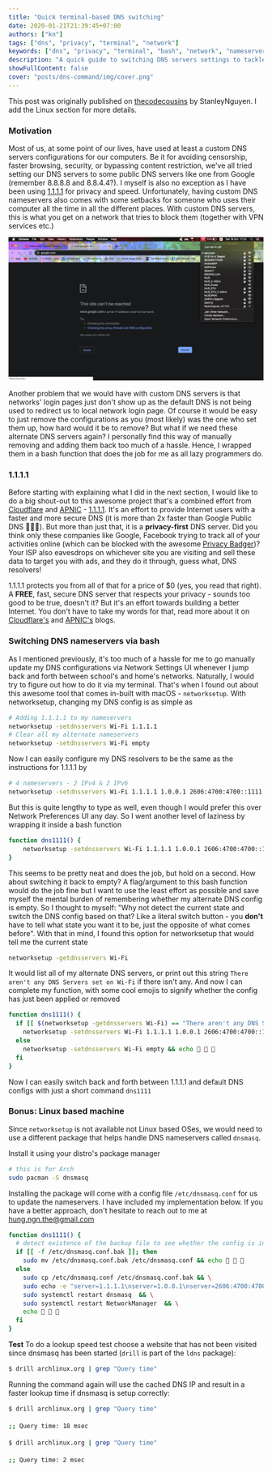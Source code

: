 ```yaml
---
title: "Quick terminal-based DNS switching"
date: 2020-01-21T21:39:45+07:00
authors: ["kn"]
tags: ["dns", "privacy", "terminal", "network"]
keywords: ["dns", "privacy", "terminal", "bash", "network", "nameserver"]
description: "A quick guide to switching DNS servers settings to tackle nameserver blocking & corporate proxy"
showFullContent: false
cover: "posts/dns-command/img/cover.png"
---
```


This post was originally published on [thecodecousins](https://thecodecousins.com/posts/dns-command/) by StanleyNguyen. 
I add the Linux section for more details.

### Motivation

Most of us, at some point of our lives, have used at least a custom DNS servers configurations for our computers.
Be it for avoiding censorship, faster browsing, security, or bypassing content restriction, we've all tried setting our DNS servers to some public DNS servers like one from Google (remember 8.8.8.8 and 8.8.4.4?).
I myself is also no exception as I have been using [1.1.1.1](https://1.1.1.1/dns/) for privacy and speed.
Unfortunately, having custom DNS nameservers also comes with some setbacks for someone who uses their computer all the time in all the different places.
With custom DNS servers, this is what you get on a network that tries to block them (together with VPN services etc.)

![blocked by network](/posts/dns-command/blocked.png)

Another problem that we would have with custom DNS servers is that networks' login pages just don't show up as the default DNS is not being used to redirect us to local network login page.
Of course it would be easy to just remove the configurations as you (most likely) was the one who set them up, how hard would it be to remove?
But what if we need these alternate DNS servers again?
I personally find this way of manually removing and adding them back too much of a hassle.
Hence, I wrapped them in a bash function that does the job for me as all lazy programmers do.

### 1.1.1.1

Before starting with explaining what I did in the next section, I would like to do a big shout-out to this awesome project that's a combined effort from [Cloudflare](https://www.cloudflare.com/) and [APNIC](https://www.apnic.net/) - [1.1.1.1](https://1.1.1.1/dns/).
It's an effort to provide Internet users with a faster and more secure DNS (it is more than 2x faster than Google Public DNS 🚀🚀🚀).
But more than just that, it is a **privacy-first** DNS server.
Did you think only these companies like Google, Facebook trying to track all of your activities online (which can be blocked with the awesome [Privacy Badger](https://www.eff.org/privacybadger))?
Your ISP also eavesdrops on whichever site you are visiting and sell these data to target you with ads, and they do it through, guess what, DNS resolvers!

1.1.1.1 protects you from all of that for a price of \$0 (yes, you read that right).
A **FREE**, fast, secure DNS server that respects your privacy - sounds too good to be true, doesn't it? But it's an effort towards building a better Internet.
You don't have to take my words for that, read more about it on [Cloudflare's](https://blog.cloudflare.com/announcing-1111/) and [APNIC's](https://labs.apnic.net/?p=1127) blogs.

### Switching DNS nameservers via bash

As I mentioned previously, it's too much of a hassle for me to go manually update my DNS configurations via Network Settings UI whenever I jump back and forth between school's and home's networks.
Naturally, I would try to figure out how to do it via my terminal.
That's when I found out about this awesome tool that comes in-built with macOS - `networksetup`.
With networksetup, changing my DNS config is as simple as

```bash
# Adding 1.1.1.1 to my nameservers
networksetup -setdnsservers Wi-Fi 1.1.1.1
# Clear all my alternate nameservers
networksetup -setdnsservers Wi-Fi empty
```

Now I can easily configure my DNS resolvers to be the same as the instructions for 1.1.1.1 by

```bash
# 4 nameservers - 2 IPv4 & 2 IPv6
networksetup -setdnsservers Wi-Fi 1.1.1.1 1.0.0.1 2606:4700:4700::1111 2606:4700:4700::1001
```

But this is quite lengthy to type as well, even though I would prefer this over Network Preferences UI any day. So I went another level of laziness by wrapping it inside a bash function

```bash
function dns1111() {
    networksetup -setdnsservers Wi-Fi 1.1.1.1 1.0.0.1 2606:4700:4700::1111 2606:4700:4700::1001
}
```

This seems to be pretty neat and does the job, but hold on a second. How about switching it back to empty?
A flag/argument to this bash function would do the job fine but I want to use the least effort as possible and save myself the mental burden of remembering whether my alternate DNS config is empty.
So I thought to myself: "Why not detect the current state and switch the DNS config based on that? Like a literal switch button - you **don't** have to tell what state you want it to be, just the opposite of what comes before".
With that in mind, I found this option for networksetup that would tell me the current state

```bash
networksetup -getdnsservers Wi-Fi
```

It would list all of my alternate DNS servers, or print out this string `There aren't any DNS Servers set on Wi-Fi` if there isn't any.
And now I can complete my function, with some cool emojis to signify whether the config has just been applied or removed

```bash
function dns1111() {
  if [[ $(networksetup -getdnsservers Wi-Fi) == "There aren't any DNS Servers set on Wi-Fi"* ]]; then
    networksetup -setdnsservers Wi-Fi 1.1.1.1 1.0.0.1 2606:4700:4700::1111 2606:4700:4700::1001 && echo 🚀 🚀 🚀
  else
    networksetup -setdnsservers Wi-Fi empty && echo 🚦 🚦 🚦
  fi
}
```

Now I can easily switch back and forth between 1.1.1.1 and default DNS configs with just a short command `dns1111`

### Bonus: Linux based machine

Since `networksetup` is not available not Linux based OSes, we would need to use a different package that helps handle DNS nameservers called `dnsmasq`.

Install it using your distro's package manager

```bash
# this is for Arch
sudo pacman -S dnsmasq
```

Installing the package will come with a config file `/etc/dnsmasq.conf` for us to update the nameservers.
I have included my implementation below.
If you have a better approach, don't hesitate to reach out to me at [hung.ngn.the@gmail.com](mailto:hung.ngn.the@gmail.com)

```bash
function dns1111() {
  # detect existence of the backup file to see whether the config is in place
  if [[ -f /etc/dnsmasq.conf.bak ]]; then
    sudo mv /etc/dnsmasq.conf.bak /etc/dnsmasq.conf && echo 🚦 🚦 🚦
  else
    sudo cp /etc/dnsmasq.conf /etc/dnsmasq.conf.bak && \
    sudo echo -e "server=1.1.1.1\nserver=1.0.0.1\nserver=2606:4700:4700::1111\nserver=2606:4700:4700::1001" >> /etc/dnsmasq.conf && \
    sudo systemctl restart dnsmasq  && \
    sudo systemctl restart NetworkManager  && \
    echo 🚀 🚀 🚀
  fi
}
```

**Test**
To do a lookup speed test choose a website that has not been visited since dnsmasq has been started (`drill` is part of the `ldns` package):

```bash
$ drill archlinux.org | grep "Query time"
```

Running the command again will use the cached DNS IP and result in a faster lookup time if dnsmasq is setup correctly:

```bash
$ drill archlinux.org | grep "Query time"

;; Query time: 18 msec

$ drill archlinux.org | grep "Query time"

;; Query time: 2 msec
```
